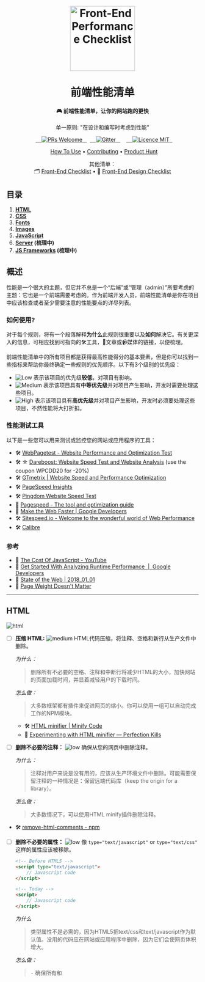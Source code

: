 <h1 align="center">
<br>
  <img src="https://raw.githubusercontent.com/thedaviddias/Front-End-Performance-Checklist/master/images/logo-front-end-performance-checklist.jpg" alt="Front-End Performance Checklist" width="170">
  <br>
    <br>
  前端性能清单
  <br>
</h1>

<h4 align="center">🎮 前端性能清单，让你的网站跑的更快</h4>
<p align="center">单一原则: "在设计和编写时考虑到性能"</p>

<p align="center">
  <a href="http://makeapullrequest.com">
    <img src="https://img.shields.io/badge/PRs-welcome-brightgreen.svg?style=flat-square" alt="PRs Welcome">
  </a>
  <a href="https://gitter.im/Front-End-Checklist/Lobby?utm_source=share-link&utm_medium=link&utm_campaign=share-link">
    <img src="https://img.shields.io/badge/chat-on_gitter-008080.svg?style=flat-square" alt="Gitter">
  </a>
    <a href="https://opensource.org/licenses/MIT">
    <img src="https://img.shields.io/badge/license-MIT-blue.svg?style=flat-square" alt="Licence MIT">
  </a>
</p>

<p align="center">
  <a href="#how-to-use">How To Use</a> • <a href="#contributing">Contributing</a> • <a href="https://www.producthunt.com/posts/front-end-performance-checklist">Product Hunt</a>
</p>
<p align="center">
    <span>其他清单：</span>
    <br>
  🗂 <a href="https://github.com/JohnsenZhou/Front-End-Checklist">Front-End Checklist</a> • 💎 <a href="https://github.com/JohnsenZhou/Front-End-Design-Checklist">Front-End Design Checklist</a>
</p>

## 目录

1. **[HTML](#html)**
2. **[CSS](#css)**
3. **[Fonts](#fonts)**
4. **[Images](#images)**
5. **[JavaScript](#javascript)**
6. **[Server](#server) (梳理中)**
7. **[JS Frameworks](#js-frameworks) (梳理中)**

## 概述

性能是一个很大的主题，但它并不总是一个“后端”或“管理（admin）”所要考虑的主题：它也是一个前端需要考虑的。作为前端开发人员，前端性能清单是你在项目中应该检查或者至少需要注意的性能要点的详尽列表。

### 如何使用?

对于每个规则，将有一个段落解释**为什么**此规则很重要以及**如何**解决它。有关更深入的信息，可相应找到可指向的🛠工具，📖文章或📹媒体的链接，以便梳理。

前端性能清单中的所有项目都是获得最高性能得分的基本要素，但是你可以找到一些指标来帮助你最终确定一些规则的优先顺序。以下有3个级别的优先级：

* ![Low][low] 表示该项目的优先级**较低**，对项目有影响。
* ![Medium][medium] 表示该项目具有**中等优先级**并对项目产生影响，开发时需要处理这些项目。
* ![High][high] 表示该项目具有**高优先级**并对项目产生影响，开发时必须要处理这些项目，不然性能将大打折扣。

### 性能测试工具

以下是一些您可以用来测试或监控您的网站或应用程序的工具：

 * 🛠 [WebPagetest - Website Performance and Optimization Test](https://www.webpagetest.org/)
 * 🛠 ☆ [Dareboost: Website Speed Test and Website Analysis](https://www.dareboost.com/) (use the coupon WPCDD20 for -20%)
 * 🛠 [GTmetrix | Website Speed and Performance Optimization](https://gtmetrix.com/)
 * 🛠 [PageSpeed Insights](https://developers.google.com/speed/pagespeed/insights/)
 * 🛠 [Pingdom Website Speed Test](https://tools.pingdom.com)
 * 📖 [Pagespeed - The tool and optimization guide](https://varvy.com/pagespeed/)
 * 📖 [Make the Web Faster | Google Developers](https://developers.google.com/speed/)
 * 🛠 [Sitespeed.io - Welcome to the wonderful world of Web Performance](https://www.sitespeed.io/)
 * 🛠 [Calibre](https://calibreapp.com/)

### 参考

 * 📖 [The Cost Of JavaScript - YouTube](https://www.youtube.com/watch?v=_bzqF05xsC4)
 * 📖 [Get Started With Analyzing Runtime Performance  |  Google Developers](https://developers.google.com/web/tools/chrome-devtools/evaluate-performance/)
 * 📖 [State of the Web | 2018_01_01](https://httparchive.org/reports/state-of-the-web?start=2018_01_01)
 * 📖 [Page Weight Doesn't Matter](https://www.speedshop.co/2015/11/05/page-weight-doesnt-matter.html)
---

## HTML

![html]

- [ ] **压缩 HTML:** ![medium] HTML代码压缩，将注释、空格和新行从生产文件中删除。

    *为什么：*
    > 删除所有不必要的空格、注释和中断行将减少HTML的大小，加快网站的页面加载时间，并显着减轻用户的下载时间。

    *怎么做：*
    > 大多数框架都有插件来促进网页的缩小。你可以使用一组可以自动完成工作的NPM模块。

    * 🛠 [HTML minifier | Minify Code](http://minifycode.com/html-minifier/)
    * 📖 [Experimenting with HTML minifier — Perfection Kills](http://perfectionkills.com/experimenting-with-html-minifier/#use_short_doctype)

- [ ] **删除不必要的注释：** ![low] 确保从您的网页中删除注释。

    *为什么：*
    > 注释对用户来说是没有用的，应该从生产环境文件中删除。可能需要保留注释的一种情况是：保留远端代码库（keep the origin for a library）。

    *怎么做：*
    > 大多数情况下，可以使用HTML minify插件删除注释。

 * 🛠 [remove-html-comments - npm](https://www.npmjs.com/package/remove-html-comments)

- [ ] **删除不必要的属性：** ![low] 像 `type="text/javascript"` or `type="text/css"` 这样的属性应该被移除。

    ```html
    <!-- Before HTML5 -->
    <script type="text/javascript">
        // Javascript code
    </script>

    <!-- Today -->
    <script>
        // Javascript code
    </script>
    ```

    *为什么*
    > 类型属性不是必需的，因为HTML5把text/css和text/javascript作为默认值。没用的代码应在网站或应用程序中删除，因为它们会使网页体积增大。

    *怎么做：*
    > ⁃ 确保所有<link>和<script>标记都没有任何type属性。

    * 📖 [The Script Tag | CSS-Tricks](https://css-tricks.com/the-script-tag/)
   
- [ ] **在JavaScript引用之前引用CSS标记：** ![high] 确保在使用JavaScript代码之前加载CSS。

    ```html
    <!-- 不推荐 -->
    <script src="jquery.js"></script>
    <script src="foo.js"></script>
    <link rel="stylesheet" href="foo.css"/>

    <!-- 推荐 -->
    <link rel="stylesheet" href="foo.css"/>
    <script src="jquery.js"></script>
    <script src="foo.js"></script>
    ```

    *为什么：*
    > 在引用JavaScript之前引用CSS可以实现更好的并行下载，从而加快浏览器的渲染速度。

    *怎么做：*
    > 确保<head>中的<link>和<style>始终位于<script>之前。

    * 📖 [合理安排styles和scripts来提高网页速度](https://varvy.com/pagespeed/style-script-order.html)

- [ ] **最小化iframe的数量：** ![high] 仅在没有任何其他技术可能性时才使用iframe。尽量避免使用iframe。

**[⬆ 返回顶部](#table-of-contents)**

## CSS

![css]

- [ ] **压缩:** ![high] 所有CSS文件都需要被压缩，从生产文件中删除注释，空格和空行。

    *为什么：*
    > 缩小CSS文件时，内容加载速度更快，并且将更少的数据发送到客户端，所以在生产中缩小CSS文件是非常重要，这对用户是有益的就像任何企业想要降低带宽成本和降低资源。

    *怎么做：*
    > 使用工具在构建或部署之前自动压缩文件。

    * 🛠 [cssnano: 基于PostCSS生态系统的模块化压缩工具。](https://cssnano.co/)
    * 🛠 [@neutrinojs/style-minify - npm](https://www.npmjs.com/package/@neutrinojs/style-minify)

- [ ] **Concatenation:** ![medium] CCSS文件合并（对于HTTP/2效果不是很大）。

    ```html

    <!-- 不推荐 -->
    <script src="foo.css"></script>
    <script src="ajax.css"></script>

    <!-- 推荐 -->
    <script src="combined.css"></script>
    ```

    *为什么：*
    > 如果你还在使用HTTP/1就可能需要合并文件，如果服务器使用是HTTP/2效果还有待检测。

    *怎么做：*
    > 在构建或部署之前使用在线工具或者其他插件来合并文件。当然要在确保合并文件不会破坏项目正常运行。

    * 📖 [HTTP: 优化应用程序交付 - 高性能浏览器网络 (O'Reilly)](https://hpbn.co/optimizing-application-delivery/#optimizing-for-http2)
    * 📖 [HTTP/2时代的性能最佳实践](https://deliciousbrains.com/performance-best-practices-http2/)

- [ ] **非阻塞：** ![high] CSS文件需要是非阻塞引入，以防止DOM花时间加载。

    ```html
    <link rel="preload" href="global.min.css" as="style" onload="this.rel='stylesheet'">
    <noscript><link rel="stylesheet" href="global.min.css"></noscript>
    ```

    *为什么：*
    > CSS文件可以阻止页面加载并延迟页面呈现。使用`preload`实际上可以在浏览器开始显示页面内容之前加载CSS文件。

    *怎么做：*
    > 需要添加`rel`属性并赋值`preload`，并在`<link>`元素上添加`as =“style”`。

    * 📖 [loadCSS by filament group](https://github.com/filamentgroup/loadCSS)
    * 📖 [使用loadCSS预加载CSS的示例](https://gist.github.com/thedaviddias/c24763b82b9991e53928e66a0bafc9bf)
    * 📖 [使用rel =“preload”预加载内容](https://developer.mozilla.org/en-US/docs/Web/HTML/Preloading_content)
    * 📖 [Preload: What Is It Good For? — Smashing Magazine](https://www.smashingmagazine.com/2016/02/preload-what-is-it-good-for/)

- [ ] **CSS类(class)的长度:** ![low] class的长度会对HTML和CSS文件产生（轻微）影响。

    *为即使是性能影响也是有争议的，对项目的命名策略做出决定会对样式表的可维护性产生重大影响。如果使用BEM，在某些情况下可能会遇到比所需字符多的类。明智地选择名字和命名空间总是很重要的。

    *怎么做：*
    > 组件化有助于减少类的数量（和声明）以及类的长度。

    * 🛠 [long vs short class · jsPerf](https://jsperf.com/long-vs-short-class)

- [ ] **不用的CSS:** ![medium] 删除未使用的CSS选择器。

    *为什么：*
    > 删除未使用的CSS选择器可以减小文件的大小，加快资源的加载速度。

    *怎么做：*
    > ⚠️ 检查要使用的CSS框架是否已包含重置/规范化代码。有时可能不需要用到重置/规范化文件中的内容。

    * 🛠 [UnCSS Online](https://uncss-online.com/)
    * 🛠 [PurifyCSS](https://github.com/purifycss/purifycss)
    * 🛠 [PurgeCSS](https://github.com/FullHuman/purgecss)
    * 🛠 [Chrome DevTools Coverage](https://developers.google.com/web/updates/2017/04/devtools-release-notes#coverage)

* [ ] **关键CSS（Critical）:** ![high] 关键CSS (或者在页面上方"or above the fold") 包含页面中可见部分的CSS。在其他CSS引用之前引用，在<style> </style>之间嵌入一行（尽可能压缩后引用）。

    *为什么：*
    > 内联关键CSS有助于加速网页的呈现，减少对服务器的请求数量。

    *怎么做：*
    > 使用在线工具或使用Addy Osmani开发的插件生成关键CSS。

    * 📖 [理解关键CSS](https://www.smashingmagazine.com/2015/08/understanding-critical-css/)
    * 🛠 [Critical by Addy Osmani on GitHub](https://github.com/addyosmani/critical) automates this.
    * 📖 [Inlining critical CSS for better web performance | Go Make Things](https://gomakethings.com/inlining-critical-css-for-better-web-performance/)
     * 📖 [Critical Path CSS Generator - Prioritize above the fold content :: SiteLocity](https://www.sitelocity.com/critical-path-css-generator)

- [ ] **嵌入或内联CSS：** ![high] 避免在<body>中使用嵌入或内联CSS*（对HTTP/2无效）*

    *为什么：*
    > 因为将内容与设计分开是一种很好的做法。它还可以提高代码的可维护性并使站点可访问性更强。对于性能来说，它只是因为减少了HTML页面的文件大小和加载时间。

    *怎么做：*
    > 始终使用外部样式表或在<head>中嵌入CSS（并遵循其他CSS性能规则）。

    * 📖 [Observe CSS Best Practices: Avoid CSS Inline Styles](https://www.lifewire.com/avoid-inline-styles-for-css-3466846)

- [ ] **分析样式表的复杂性：** ![high] 分析样式表有助于标记问题、冗余和重复的CSS选择器。

    *为什么：*
    > 有时在CSS中会出现冗余或验证错误，分析CSS文件并删除这些复杂性的代码可以加速CSS文件的读取和加载（因为您的浏览器会更快地读取它们）

    *怎么做：*
    > CSS需要有编写规范，再通过CSS预处理器处理。下面列出的一些在线工具也可以帮助你分析和更正你的代码。
    
    * 🛠 [TestMyCSS | 优化和检查CSS性能](http://www.testmycss.com/)
    * 📖 [CSS 统计数据（stats）](https://cssstats.com/)
    * 🛠 [macbre/analyze-css: CSS选择器复杂性和性能分析](https://github.com/macbre/analyze-css)

**[⬆ 返回顶部](#table-of-contents)**

## 字体

![fonts]

* 📖 [A Book Apart, Webfont Handbook](https://abookapart.com/products/webfont-handbook)

- [ ] **Webfont格式：** ![medium] 使用WOFF2格式字体。

    *为什么：*
    > 根据Google的说法，WOFF 2.0 Web字体压缩格式比WOFF 1.0高30％的平均增益。一个较好的做法是使用WOFF 2.0作为主要字体，WOFF 1.0和TTF格式字体作为备选。

    *怎么做：*
    > 在购买新字体之前应先检查提供商是否提供了WOFF2格式。如果使用的是免费字体，则可以始终使用Font Squirrel生成所需格式的字体。

    * 📖 [WOFF 2.0 – 了解有关下一代Web字体格式的更多信息，并将TTF转换为WOFF2](https://gist.github.com/sergejmueller/cf6b4f2133bcb3e2f64a)
    * 🛠 [创建你自己的@ font-face Kits » Font Squirrel](https://www.fontsquirrel.com/tools/webfont-generator)
    * 📖 [Using @font-face | CSS-Tricks](https://css-tricks.com/snippets/css/using-font-face/?ref=frontendchecklist)
    * 📖 [Can I use... WOFF2](https://caniuse.com/#feat=woff2)

- [ ] **使用`preconnect`可以更快地加载字体：** ![medium]

    ```html
    <link rel="preconnect" href="https://fonts.gstatic.com" crossorigin>
    ```

    *为什么：*
    > 当你浏览网站时，设备需要获取网站所在的位置以及需要连接的服务器。浏览器必须连接DNS服务器并等待查找完成后再获取资源（字体，CSS文件...），`prefetche`和`preconnect`允许浏览器在空闲时进行上面的操作，在真实请求时就不需要再花时间去做一系列动作。

    *怎么做：*
    > 在预取您的网络字体之前，请使用网页测试来检测网站.
    > 查找蓝绿色DNS查找并记下正在请求的主机（Look for teal colored DNS lookups and note the host that are being requested.）
    > 在<head>中添加预取的webfonts，添加上一步查找到的主机名。

    * 📖 [Faster Google Fonts with Preconnect - CDN Planet](https://www.cdnplanet.com/blog/faster-google-webfonts-preconnect/)
    * 📖 [Make Your Site Faster with Preconnect Hints | Viget](https://www.viget.com/articles/make-your-site-faster-with-preconnect-hints/)
    * 📖 [Ultimate Guide to Browser Hints: Preload, Prefetch, and Preconnect - MachMetrics Speed Blog](https://www.machmetrics.com/speed-blog/guide-to-browser-hints-preload-preconnect-prefetch/)
    * 📖 [A Comprehensive Guide to Font Loading Strategies—zachleat.com](https://www.zachleat.com/web/comprehensive-webfonts/#font-face)

- [ ] **Webfont大小：** ![medium] Webfont尺寸不超过300kb（包括所有变体）

 * 📖 [Font Bytes - Page Weight](https://httparchive.org/reports/page-weight#bytesFont)

**[⬆ 返回顶部](#table-of-contents)**

## 图片

![images]

 * 📖 [Image Bytes in 2018](https://httparchive.org/reports/page-weight#bytesImg)

* [ ] **图像优化:** ![high] 图像经过优化，保证压缩后的图片符合产品要求。

    *为什么：*
    > 优化的图像在浏览器中加载速度更快，消耗的数据更少。

    *怎么做：*
    > 尽可能尝试使用CSS3效果（而不是用小图像替代）
    > 尽可能使用字体图片
    > 使用 SVG
    > 使用编译工具并指定85以下的级别压缩。

    * 📖 [Image Optimization | Web Fundamentals | Google Developers](https://developers.google.com/web/fundamentals/performance/optimizing-content-efficiency/image-optimization)
    * 🛠 [TinyJPG – Compress JPEG images intelligently](https://tinyjpg.com/)


* [ ] **图像格式：** ![high] 适当选择图像格式。

    *为什么：*
    > 为确保图片不会减慢网站速度
        
    *怎么做：*
    > 使用[Lighthouse](https://developers.google.com/web/tools/lighthouse/)识别哪些图像可以使用下一代图片格式（如JPEG 2000m JPEG XR或WebP）。
    > 比较不同的格式，有时使用PNG8比PNG16好，有时候不是。

    * 📖 [Serve Images in Next-Gen Formats  |  Tools for Web Developers  |  Google Developers](https://developers.google.com/web/tools/lighthouse/audits/webp)
    * 📖 [What Is the Right Image Format for Your Website? — SitePoint](https://www.sitepoint.com/what-is-the-right-image-format-for-your-website/)
     * 📖 [PNG8 - The Clear Winner — SitePoint](https://www.sitepoint.com/png8-the-clear-winner/)
     * 📖 [8-bit vs 16-bit - What Color Depth You Should Use And Why It Matters - DIY Photography](https://www.diyphotography.net/8-bit-vs-16-bit-color-depth-use-matters/)

- [ ] **使用矢量图像 VS 栅格/位图：** ![medium] 推荐使用矢量图像而不是位图图像（when possible）。

    *为什么：*
    > 矢量图像（SVG）往往比图像小，具有响应性和完美缩放功能。而且这些图像可以通过CSS进行动画和修改操作。

* [ ] **图像尺寸：** ![medium] 如果已知最终渲染图像大小，请在<img>上设置宽度和高度属性。

    *为什么：*
    > 如果设置了高度和宽度，则在加载页面时会保留图像所需的空间。如果没有这些属性，浏览器就不知道图像的大小，也无法为其保留适当的空间，导致页面布局在加载期间发生变化。

* [ ] **避免使用Base64图像：** ![medium] 你可以将微小图像转换为base64，但实际上并不是最佳实践。

    * 📖 [Base64 Encoding & Performance, Part 1 and 2 by Harry Roberts](https://csswizardry.com/2017/02/base64-encoding-and-performance/)
    * 📖 [A closer look at Base64 image performance – The Page Not Found Blog](http://www.andygup.net/a-closer-look-at-base64-image-performance/)
    * 📖 [When to base64 encode images (and when not to) | David Calhoun](https://www.davidbcalhoun.com/2011/when-to-base64-encode-images-and-when-not-to/)
   * 📖 [Base64 encoding images for faster pages | Performance and seo factors](https://varvy.com/pagespeed/base64-images.html)

* [ ] **懒加载：** ![medium] 图像懒加载（始终提供noscript作为后备‘A noscript fallback is always provided’）。

    *为什么：*
    > 它能改善当前页面的响应时间，避免加载一些用户可能不需要或不必要的图像。

    *怎么做：*
    > 使用[Lighthouse](https://developers.google.com/web/tools/lighthouse/)可以识别屏幕外的图像数量。
    > 使用懒加载图像的JavaScript插件。

    * 🛠 [verlok/lazyload: Github](https://github.com/verlok/lazyload)
    * 📖 [Lazy Loading Images and Video  |  Web Fundamentals  |  Google Developers](https://developers.google.com/web/fundamentals/performance/lazy-loading-guidance/images-and-video/)
    * 📖 [5 Brilliant Ways to Lazy Load Images For Faster Page Loads - Dynamic Drive Blog](http://blog.dynamicdrive.com/5-brilliant-ways-to-lazy-load-images-for-faster-page-loads/)

* [ ] **响应式图像：** ![medium] 确保提供接近设备显示尺寸的图像。

    *为什么：*
    > 小型设备不需要比视口大的图像。建议在不同尺寸上使用一个图像的多个版本。

    *怎么做：*
    > 为要不同的设备创建不同大小的图像。
    > 使用srcset和picture为每个图像提供多种变体（variants）。

     * 📖 [Responsive images - Learn web development | MDN](https://developer.mozilla.org/en-US/docs/Learn/HTML/Multimedia_and_embedding/Responsive_images)

**[⬆ 返回顶部](#table-of-contents)**

## JavaScript

![javascript]

- [ ] **JS 压缩:** ![high] 所有JavaScript文件都要被缩小，注释、空格和空行将从生产文件中删除（在HTTP/2仍然有效果）。

    *为什么：*
    > 删除所有不必要的空格、注释和空行将减少JavaScript文件的大小，并加快网站的页面加载时间，提升用户体验。

    *怎么做：*
    > 建议使用下面的工具在构建或部署之前自动缩小文件。

    * 📖 [uglify-js - npm](https://www.npmjs.com/package/uglify-js)
    * 📖 [Short read: How is HTTP/2 different? Should we still minify and concatenate?](https://scaleyourcode.com/blog/article/28)

* [ ] **不内嵌JavaScript:** ![medium] *(仅对网站有效)* 避免在`body`中间嵌入多个JavaScript代码，将JavaScript代码重新集中到外部文件中，放在<head>或页面末尾（</body>之前）。

    *为什么：*
    > 将JavaScript嵌入代码直接放在<body>中可能会降低页面速度，因为它在构建DOM时会加载。最好的选择是使用`async` 或 `defer`的外部文件来避免阻塞DOM渲染。另一种选择是在<head>中放置一些脚本。大多数时候需要在DOM进入主处理之前加载的分析代码或小脚本。

    *怎么做：*
    > 确保使用async或defer加载所有script文件，并准确的在<head>中加载代码。
    
     * 📖 [优化JavaScript并提高网站加载速度的11个技巧](https://www.upwork.com/hiring/development/11-tips-to-optimize-javascript-and-improve-website-loading-speeds/)

* [ ] **非阻塞JavaScript：** ![high] 使用defer属性或使用async来异步加载JavaScript文件。

    ```html
    <!-- Defer Attribute -->
    <script defer src="foo.js">

    <!-- Async Attribute -->
    <script async src="foo.js">
    ```

    *为什么：*
    > JavaScript阻止HTML文档的正常解析，因此当解析器到达<script>标记时（特别是在<head>内），它会停止解析并且执行脚本。如果您的脚本位于页面顶部，则强烈建议添加`async`和`defer`，但如果在</body>标记之前加载，没有太大影响。但是，使用这些属性来避免性能问题是一种很好的做法。

    *怎么做：*
    > 添加`async`（如果脚本不依赖于其他脚本）或`defer`（如果脚本依赖或依赖于异步脚本）作为script脚本标记的属性。
    > 如果有小脚本，可以在异步脚本上方使用内联脚本。

    * 📖 [Remove Render-Blocking JavaScript](https://developers.google.com/speed/docs/insights/BlockingJS)

* [ ] **优化和更新的JS库：** ![medium] 项目中使用的所有JavaScript库都是有用到的 (推荐Vanilla Javascript的简单功能)并更新到最新版本

    *为什么：*
    > 大多数情况下，新版本都带有优化和安全性修复，所以应该使用最优化的代码来优化项目。确保不存在过时插件。

    *怎么做：*
    > 如果项目使用NPM管理依赖包，[npm-check](https://www.npmjs.com/package/npm-check)是一个非常有用的库来升级/更新你的库。

    * 📖 [You may not need jQuery](http://youmightnotneedjquery.com/)
    * 📖 [Vanilla JavaScript for building powerful web applications](https://plainjs.com/)

- [ ] **检查依赖项大小限制：** ![low] 确保使用最优的外部库，大多数情况下，可以使用更轻的库来实现相同的功能。

    *为什么：*
    > 你可能想使用npm中745 000个包中的一个，但你需要选择最适合项目需求的包。例如，MomentJS是一个很棒的库，但是你可能永远不会使用其中的很多方法，这就是为什么创建Day.js的原因。瞬间大小从16.4kB到2kB。


    *怎么做：*
    > 始终比较并选择最适合您需求的轻型库。您还可以使用[npm trends](http://www.npmtrends.com/)等工具来比较NPM包下载次数或[Bundlephobia](https://bundlephobia.com/)以了解依赖项的大小。
    
    * 🛠 [ai/size-limit: Prevent JS libraries bloat. If you accidentally add a massive dependency, Size Limit will throw an error.](https://github.com/ai/size-limit)
    * 📖 [webpack-bundle-analyzer - npm](https://www.npmjs.com/package/webpack-bundle-analyzer)
    * 📖 [Size Limit: Make the Web lighter — Martian Chronicles, Evil Martians’ team blog](https://evilmartians.com/chronicles/size-limit-make-the-web-lighter)

- [ ] **JavaScript 分析:** ![medium] 检查JavaScript文件（以及CSS）中的性能问题。

    *为什么：*
    > JavaScript复杂性可能会降低运行时性能。识别这些可能的问题对提供流畅的用户体验来说至关重要。

    *怎么做：*
    > 使用Chrome开发者工具中的时间轴工具来评估脚本事件，并找到可能需要花费太多时间的事件。

     * 📖 [Speed Up JavaScript Execution  |  Tools for Web Developers  |  Google Developers](https://developers.google.com/web/tools/chrome-devtools/rendering-tools/js-execution)
    * 📖 [JavaScript Profiling With The Chrome Developer Tools — Smashing Magazine](https://www.smashingmagazine.com/2012/06/javascript-profiling-chrome-developer-tools/)
    * 📖 [How to Record Heap Snapshots  |  Tools for Web Developers  |  Google Developers](https://developers.google.com/web/tools/chrome-devtools/memory-problems/heap-snapshots)
    * 📖 [Chapter 22 - Profiling the Frontend - Blackfire](https://blackfire.io/docs/book/22-frontend-profiling)

**[⬆ 返回顶部](#table-of-contents)**

## Server

![server-side]

- [ ] **页面大小 < 1500 KB:** ![high] (理想情况 < 500 KB) 尽可能减少页面和资源的大小。

    *为什么：*
    > 理想情况下，应该尝试让页面大小<500 KB，但Web页面大小中位数大约为1500 KB（即使在移动设备上）。根据你的目标用户、连接速度、设备，尽可能减少页面大小以尽可能获得最佳用户体验非常重要。

    *怎么做：*
    > 前端性能清单中的所有规则将帮助你尽可能地减少资源和代码。

    * 📖 [Page Weight](https://httparchive.org/reports/page-weight#bytesTotal)
    * 🛠 [What Does My Site Cost?](https://whatdoesmysitecost.com/)

- [ ] **页面加载时间 < 3秒：** ![high] 尽可能减少页面加载时间，以便快速将内容传递给用户。

    *为什么：*
    > 网站或应用程序速度越快，反弹增加的可能性越小，换句话说，失去用户或未来客户的机会就越少。Google对该主题的充分研究证明了这一点。
    
    *怎么做：*
    >  使用[Page Speed Insight](https://developers.google.com/speed/pagespeed/insights/)或[WebPageTest](https://www.webpagetest.org/)等在线工具分析可能会降低速度的工具，并使用前端性能清单来缩短加载时间。

    * 🛠 [Compare your mobile site speed](https://www.thinkwithgoogle.com/feature/mobile/)
    * 🛠 [Test Your Mobile Website Speed and Performance - Think With Google](https://testmysite.thinkwithgoogle.com/?_ga=1.155316027.1489996091.1482187369)
    * 📖 [Average Page Load Times for 2018 - How does yours compare? - MachMetrics Speed Blog](https://www.machmetrics.com/speed-blog/average-page-load-times-websites-2018/)

- [ ] **TTFB < 1.3 seconds:** ![high] 尽可能减少浏览器在接收数据之前等待的时间。

    * 📖 [什么是DevTools中的TTFB，以及如何处理它](https://scaleyourcode.com/blog/article/27)
    * 📖 [Monitoring your servers with free tools is easy](https://scaleyourcode.com/blog/article/7)

* [ ] **Cookie 大小:** ![medium] 如果您使用cookie，请确保每个cookie不超过4096字节，并且一个的域名下不超过20个cookie。

    *为什么：*
    > cookie存在于HTTP头中，在Web服务器和浏览器之间交换。保持cookie的大小尽可能低是非常重要的，以尽量减少对用户响应时间的影响。

    *怎么做：*
    > 消除不必要的cookie
    
    * 📖 [Cookie specification: RFC 6265](https://tools.ietf.org/html/rfc6265)
    * 📖 [Cookies](https://developer.mozilla.org/en-US/docs/Web/HTTP/Cookies)
    * 🛠 [Browser Cookie Limits](http://browsercookielimits.squawky.net/)
    * 📖 [Website Performance: Cookies Don't Taste So Good - Monitis Blog](http://www.monitis.com/blog/website-performance-cookies-dont-taste-so-good/)
    * 📖 [Google's Web Performance Best Practices #3: Minimize Request Overhead - GlobalDots Blog](https://www.globaldots.com/googles-web-performance-best-practices-3-minimize-request-overhead/)

- [ ] **最小化HTTP请求：** ![high] 始终确保所请求的每个文件对网站或应用程序至关重要，尽可能减少http请求。

- [ ] **使用CDN提供静态文件：** ![medium] 使用CDN可以更快地在全球范围内获取到你的静态文件。

 * 📖 [10 Tips to Optimize CDN Performance - CDN Planet](https://www.cdnplanet.com/blog/10-tips-optimize-cdn-performance/)
 * 📖 [HTTP Caching  |  Web Fundamentals  |  Google Developers](https://developers.google.com/web/fundamentals/performance/optimizing-content-efficiency/http-caching)

- [ ] **提供来自相同协议的文件：** ![high] 避免网站使用HTTPS同时使用HTTP来提供相同源地址的文件。

- [ ] **提供可访问的文件：** ![high] 避免请求无法访问的文件（404）。

- [ ] **正确设置HTTP缓存标头：** ![high] 合理设置HTTP缓存标头来减少http请求次数。

- [ ] **启用GZIP压缩** ![high]

 * 📖 [Check GZIP compression](https://checkgzipcompression.com/)

**[⬆ 返回顶部](#table-of-contents)**

---
## 性能与前端框架

### Vue

### React

 * 📖 [Optimizing Performance - React](https://reactjs.org/docs/optimizing-performance.html)
 * 📖 [React image manipulation | Cloudinary](https://cloudinary.com/documentation/react_image_manipulation)
 * 📖 [Debugging React performance with React 16 and Chrome Devtools.](https://building.calibreapp.com/debugging-react-performance-with-react-16-and-chrome-devtools-c90698a522ad)

---

## Translations

The Front-End Performance Checklist wants to also be available in other languages! Don't hesitate to submit your contribution!

## Contributing

**Open an issue or a pull request to suggest changes or additions.**

## Support
如果有什么问题和疑问，请通过以下途径联系:

* [Chat on Gitter](https://gitter.im/Front-End-Checklist/Lobby?utm_source=share-link&utm_medium=link&utm_campaign=share-link)
* [Facebook](https://www.facebook.com/frontendchecklist/)
* [Twitter](https://twitter.com/thedaviddias)

## Author

**Build with ❤️ by [David Dias](https://github.com/thedaviddias) at [@influitive](https://influitive.com/) 🇨🇦**

## Contributors

感谢各位参与本项目的人员所作出的贡献。 [[Contribute]](.github/CONTRIBUTING.md).

## License

[MIT](LICENCE.md)

All icons are provided by [Icons8](https://icons8.com/)

**[⬆ 返回顶部](#table-of-contents)**

[logo]: images/logo-front-end-performance-checklist.jpg
[html]: images/html.png
[css]: images/css.png
[fonts]: images/fonts.png
[images]: images/images.png
[javascript]: images/javascript.png
[server-side]: images/server-side.png

[low]: https://front-end-checklist.now.sh/low.svg
[medium]: https://front-end-checklist.now.sh/medium.svg
[high]: https://front-end-checklist.now.sh/high.svg
